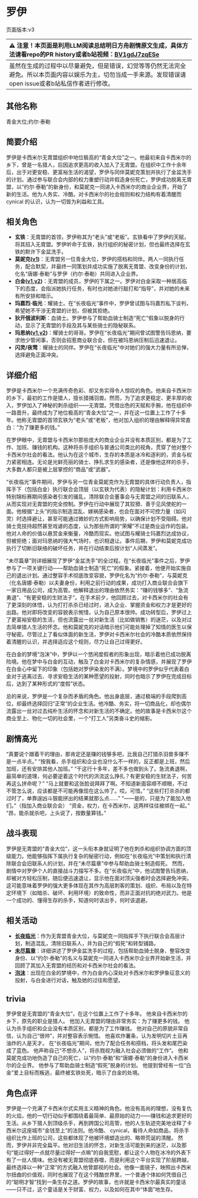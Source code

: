 # 罗伊
页面版本:v3
 

| :warning: 注意！本页面是利用LLM阅读总结明日方舟剧情原文生成，具体方法请看repo的PR history或者b站视频：[BV1gdJ7zqESe](https://www.bilibili.com/video/BV1gdJ7zqESe/)         |
|:----------------------------|
| 虽然在生成的过程中以尽量避免，但是错误，幻觉等等仍然无法完全避免。所以本页面内容以娱乐为主，切勿当成一手来源。发现错误请open issue或者b站私信作者进行修改。|



## 其他名称
青金大位;约尔·泰勒
## 简要介绍
罗伊是卡西米尔无胄盟组织中地位极高的“青金大位”之一。他最初来自卡西米尔的乡下，曾是一名猎人，后因追求更高的收入加入了无胄盟。在组织中工作十余年后，出于对更安稳、更富裕生活的渴望，罗伊与同伴莫妮克策划并执行了金盆洗手的计划。通过参与联合会内部的权力重塑行动并假造身份死亡，罗伊成功脱离无胄盟，以“约尔·泰勒”的新身份，和莫妮克一同进入卡西米尔的商业企业界，开始了新的生活。他为人务实、冷酷，对卡西米尔的社会规则和权力结构有着清醒而 cynical 的认识，认为一切皆为利益和工具。
## 相关角色
-   **玄铁**：无胄盟的首领，罗伊称其为“老头”或“老板”。玄铁看中了罗伊的天赋，将其招入无胄盟。罗伊听命于玄铁，执行组织的秘密计划，但也最终选择在玄铁的默许下金盆洗手。
-   **莫妮克([v1](../chars/extended_char_mo_ni_ke.md))**：无胄盟另一位青金大位，罗伊的搭档和同伴。两人一同执行任务，配合默契，并最终一同策划并成功实施了脱离无胄盟、改变身份的计划，化名“唐娜·泰勒”与罗伊（约尔·泰勒）共同进入企业界。
-   **白金([v1](../chars/char_204_platnm.md),[v2](char_204_platnm.md))**：无胄盟的成员，罗伊的下属之一。罗伊对白金采取一种居高临下的态度，会指派她执行任务，有时也对她进行敲打和“指导”，并对她的未来有所安排和暗示。
-   **玛嘉烈·临光**：耀骑士。在“长夜临光”事件中，罗伊曾试图与玛嘉烈私下谈判，希望她不干涉无胄盟的计划，但被其拒绝。
-   **狄开俄波利斯**：血骑士。罗伊参与了帮助血骑士制造“死亡”假象以脱身的行动，显示了无胄盟的手段及其与某些骑士的隐秘联系。
-   **玛恩纳([v1](../chars/char_4064_mlynar.md),[v2](char_4064_mlynar.md))**：耀骑士的哥哥。罗伊在“长夜临光”期间曾试图警告玛恩纳，要求他少管闲事，否则会招惹商业联合会，但在被玛恩纳压制后迅速退让。
-   **闪灵/夜莺**：耀骑士的同伴。罗伊在“长夜临光”中对她们的强大力量有所忌惮，选择避免正面冲突。
## 详细介绍
罗伊是卡西米尔一个充满传奇色彩、却又务实得令人惊叹的角色。他来自卡西米尔的乡下，最初的工作是猎人，擅长猎捕羽兽。然而，为了追求更稳定、更丰厚的收入，罗伊加入了神秘的刺杀组织——无胄盟。凭借出色的天赋和手腕，他在组织中一路晋升，最终成为了地位极高的“青金大位”之一，并在这一位置上工作了十多年。他称无胄盟的首领玄铁为“老头”或“老板”，他对加入组织的理由解释得异常直白：“为了赚更多的钱。”

在罗伊眼中，无胄盟与卡西米尔那些庞大的商业企业并没有本质区别，都是为了工作、加班、赚钱的机构。这种将杀手组织与普通公司类比的视角，贯穿了他对整个卡西米尔社会的看法。他认为在这个城市，生存的本质是冰冷和逐利的，资金与权力紧密相连。无论是光鲜亮丽的骑士、挣扎求生的感染者，还是像他这样的杀手，大多数人都只是被上层掌控的“商品”或“武器”。

“长夜临光”事件期间，罗伊与另一位青金莫妮克作为无胄盟的具体行动负责人，指挥手下（包括白金）执行联合会顶层（以玄铁为代表）的隐秘计划：利用卡西米尔特别锦标赛期间感染者引发的骚乱，清除联合会董事会与无胄盟之间的旧联系人，从而实现对无胄盟的完全控制。罗伊在行动中展现了其狡猾、善于见风使舵的一面。他根据“上头”的指示制造混乱、嫁祸感染者，也会在面对不可控力量（如闪灵）时选择避让，甚至可能通过微妙的方式影响局势，以确保计划不受阻碍。他对骑士竞技持超然甚至戏谑的态度，认为那些所谓的“荣耀”不过是商业运作的包装。他对人命的价值以悬赏金来衡量，冷酷而现实。他试图与耀骑士玛嘉烈达成协议，但被拒绝；面对玛恩纳的强大气场时，也识相退让。事件后期，罗伊和莫妮克成功执行了切断旧联络的破坏任务，并在行动结束后按计划“人间蒸发”。

“未尽篇章”则详细展现了罗伊“金盆洗手”的全过程。在“长夜临光”事件之后，罗伊参与了一项关键行动——帮助血骑士制造“死亡”的假象。紧接着，他便开始实施自己的退出计划。通过整容手术彻底改变容貌，罗伊化名为“约尔·泰勒”，与莫妮克（化名唐娜·泰勒）以夫妻身份，利用之前行动的成果，成功打入商业联合会旗下一家日用品公司，成为高管。他解释退出的理由依然务实：“赚的钱够多”、“急流勇退”、“有更安稳的生财法子”。在手术前夕，他回顾过去，对卡西米尔的社会有了更深刻的体悟，认为打打杀杀已经过时，进入企业、掌握资金和权力才是更好的出路。他对即将改变的容貌表示惋惜，认为自己原本很帅。成功转型后，罗伊过上了更富裕安稳的生活，但也流露出一丝对新生活（比如做销售）的迷茫，以及对过去简单猎人生活的怀念。他和莫妮克的对话暗示他们可能处理掉了知情的医生以保守秘密。尽管过上了看似体面的新生活，罗伊对卡西米尔社会的冷酷本质依然保持着清醒的认识，并选择适应这个规则，尽力让自己过得更好。

在白金的梦境“泡沫”中，罗伊以一个悠闲度假者的形象出现，暗示着他已成功脱离险境。他在梦中与白金的互动，触及了白金对卡西米尔的复杂情感，并展现了罗伊在白金心中留下的印象（包括她对罗伊染发的不满）。梦境中的罗伊似乎代表着白金对于逃离过去、寻求安稳生活的某种愿望的投射，同时也暗示了罗伊在完成目标后，达到了某种形式的“度假”状态。

总的来说，罗伊是一个复杂而矛盾的角色。他出身底层，通过极端的手段爬到高位，却最终选择回归“正常”的企业生活。他冷酷、务实，将一切商品化，却也偶尔流露出一丝对过去纯朴生活的怀念和对新生活的不确定。他的故事是卡西米尔这个商业至上、物化一切的社会里，一个“打工人”另类奋斗史的缩影。
## 剧情高光
“真要说个跟着干的理由，那肯定还是赚的钱够多吧，比我自己打猎杀羽兽多赚不是一点半点。”
“按我看，杀手组织和企业也没什么不一样的，反正都是上班，然后加班，还有安排其他人加班。”
“干这行十多年，差不多也做到头了。急流勇退啊，最简单的道理，何必要逆着这个时代的洪流这么挣扎？有更安稳的生财法子，何苦再这么拼命呢？”
“马上就要和这张脸说拜拜了啊。不知道新面容顺不顺眼，不过不管怎么说，应该都是不可能再像现在这么帅了。哎。可惜。”
“这些打打杀杀的都过时了，单靠逞凶斗狠能拼出的结果就那么点......”
“——是的，只是为了能加入他们。”（指加入商业联合会）
“资金，权力，在卡西米尔，这两样往往被绑在一起。”
“昂，能杀就杀吧，上头说了，按数量算钱。”
## 战斗表现
罗伊是无胄盟的“青金大位”，这一头衔本身就证明了他在刺杀和组织协调方面的顶级能力。他能够指挥下属执行复杂的秘密行动，例如在“长夜临光”中策划和执行清除联合会旧联系人的计划，并在“未尽篇章”中参与帮助血骑士制造假死。
然而，剧情中对罗伊个人的直接战斗力描写不多。在“长夜临光”中，他试图警告玛恩纳，却被对方轻松压制，随后便迅速退让，显示他在面对顶尖强者时会选择避免冲突。这可能意味着罗伊的强大更多体现在其作为高层刺客的策划、组织、布局以及在特定环境下（如暗杀、破坏、利用环境）的致命性，而非正面对抗的绝对武力。他是一个成功的、懂得生存的杀手，知道何时该出手，何时该退避。
## 相关活动
-   **[长夜临光](../stories/act13side.md)**：作为无胄盟青金大位，与莫妮克一同指挥手下执行联合会高层计划，制造混乱，清除旧联系人，并为自己的“假死”和转型铺路。
-   **[未尽篇章](../stories/act11mini.md)**：详细讲述了罗伊金盆洗手的过程，包括帮助血骑士脱身、整容改变身份、以“约尔·泰勒”的名义与莫妮克一同进入卡西米尔企业界开始新生活，并回顾了其加入无胄盟的经历和对卡西米尔社会的看法。
-   **[泡沫](../stories/story_platnm_set_1.md)**：出现在白金的梦境中，作为白金内心深处对卡西米尔和罗伊象征意义的投射，与白金进行对话，触及她的过往和愿望。
## trivia
罗伊曾是无胄盟的“青金大位”，在这个位置上工作了十多年。
他来自卡西米尔的乡下，原先的职业是猎人。
他加入无胄盟的理由非常务实：为了赚更多的钱。
他认为杀手组织和企业没有本质区别，都是为了工作赚钱。
他对自己的原貌非常自信，认为自己“很帅”，并对整容表示惋惜。
他喜欢炸薯条，认为发明切片土豆再油炸的人是天才。
在“长夜临光”期间，他为了配合任务和搭档，将头发和尾巴染成了蓝色。
他声称自己“不想杀人”，将杀戮视为融入社会必须做的“工作”。
他和莫妮克成功地伪造了自己的死亡，以“约尔·泰勒”和“唐娜·泰勒”的身份进入卡西米尔的企业界。
他参与了帮助血骑士制造“假死”脱身的计划。
他提到曾经有一位“白金”爱上目标而叛逃，最终被玄铁处死，暗示了白金的处境。
## 角色点评
罗伊是一个充满了卡西米尔式实用主义精神的角色。他没有高尚的理想，没有复仇的火焰，他的一切行动似乎都围绕着最简单、最原始的动力——赚钱和追求更好的生活。从乡下猎人到顶级杀手，再到跨国公司高管，他的人生轨迹完美地诠释了卡西米尔这座城市“金钱至上”的法则。他冷酷、 cynical，看待人命如商品，将杀手组织比作上班的公司，这些都体现了他被环境塑造出的、略带荒诞的清醒。
然而，罗伊并非完全扁平。他对旧生活的怀念，对新生活可能到来的迷茫，以及那句“能过得好一点就尽量过得好一点嘛”的自我宽慰，都让这个人物在冰冷的外表下有了一丝人情味。他没有被无胄盟彻底吞噬，而是利用这个平台实现了阶层跨越，最终选择以一种“正常”的方式融入他曾鄙视的社会。他像一面镜子，映照出卡西米尔扭曲的价值观，同时也展现了在这个残酷世界里，一个普通个体如何凭借自己的“聪明才智”找到一条生存之道。罗伊的故事，也许就是卡西米尔最真实的童话——只不过，这个童话是关于财富、权力，以及如何在其中“体面”地生存。